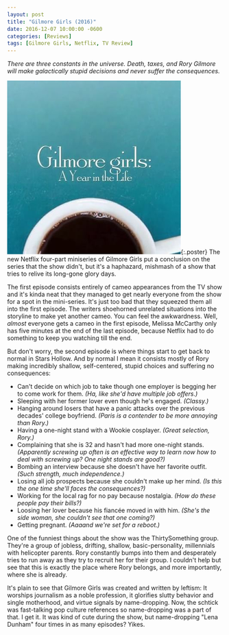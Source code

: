 ```yaml
---
layout: post
title: "Gilmore Girls (2016)"
date: 2016-12-07 10:00:00 -0600
categories: [Reviews]
tags: [Gilmore Girls, Netflix, TV Review]
---
```


*There are three constants in the universe. Death, taxes, and Rory Gilmore will make galactically stupid decisions and never suffer the consequences.*

![pic](/assets/2016/12/gilmore_girls_netflix.jpg){:.poster} The new Netflix four-part miniseries of Gilmore Girls put a conclusion on the series that the show didn't, but it's a haphazard, mishmash of a show that tries to relive its long-gone glory days.

The first episode consists entirely of cameo appearances from the TV show and it's kinda neat that they managed to get nearly everyone from the show for a spot in the mini-series. It's just too bad that they squeezed them all into the first episode. The writers shoehorned unrelated situations into the storyline to make yet another cameo. You can feel the awkwardness. Well, *almost* everyone gets a cameo in the first episode, Melissa McCarthy only has five minutes at the end of the last episode, because Netflix had to do something to keep you watching till the end.

But don't worry, the second episode is where things start to get back to normal in Stars Hollow. And by normal I mean it consists mostly of Rory making incredibly shallow, self-centered, stupid choices and suffering no consequences:

* Can't decide on which job to take though one employer is begging her to come work for them.
  *(Ha, like she'd have multiple job offers.)*
* Sleeping with her former lover even though he's engaged.
  *(Classy.)*
* Hanging around losers that have a panic attacks over the previous decades' college boyfriend.
  *(Paris is a contender to be more annoying than Rory.)*
* Having a one-night stand with a Wookie cosplayer.
  *(Great selection, Rory.)*
* Complaining that she is 32 and hasn't had more one-night stands.
  *(Apparently screwing up often is an effective way to learn now how to deal with screwing up? One night stands are good?)*
* Bombing an interview because she doesn't have her favorite outfit.
  *(Such strength, much independence.)*
* Losing all job prospects because she couldn't make up her mind.
  *(Is this the one time she'll faces the consequences?)*
* Working for the local rag for no pay because nostalgia.
  *(How do these people pay their bills?)*
* Loosing her lover because his fiancée moved in with him.
  *(She's the side woman, she couldn't see that one coming?)*
* Getting pregnant.
  *(Aaaand we're set for a reboot.)*

One of the funniest things about the show was the ThirtySomething group. They're a group of jobless, drifting, shallow, basic-personality, millennials with helicopter parents. Rory constantly bumps into them and desperately tries to run away as they try to recruit her for their group. I couldn't help but see that this is exactly the place where Rory belongs, and more importantly, where she is already.

It's plain to see that Gilmore Girls was created and written by leftism: It worships journalism as a noble profession, it glorifies slutty behavior and single motherhood, and virtue signals by name-dropping. Now, the schtick was fast-talking pop culture references so name-dropping was a part of that. I get it. It was kind of cute during the show, but name-dropping "Lena Dunham" four times in as many episodes? Yikes.
